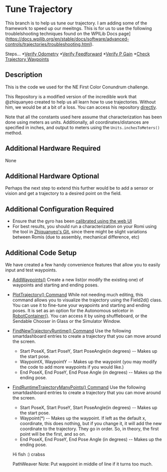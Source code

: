 # Tune Trajectory
This branch is to help us tune our trajectory. I am adding some of the framework to speed up our meeitngs. This is for us to use the following troublelshooting techniques found on the WPILib Docs page](https://docs.wpilib.org/en/stable/docs/software/advanced-controls/trajectories/troubleshooting.html).

Steps...
*[Verify Odometry](https://docs.wpilib.org/en/stable/docs/software/advanced-controls/trajectories/troubleshooting.html#verify-odometry)
*[Verify Feedforward](https://docs.wpilib.org/en/stable/docs/software/advanced-controls/trajectories/troubleshooting.html#verify-feedforward)
*[Verify P Gain](https://docs.wpilib.org/en/stable/docs/software/advanced-controls/trajectories/troubleshooting.html#verify-p-gain)
*[Check Trajectory Waypoints](https://docs.wpilib.org/en/stable/docs/software/advanced-controls/trajectories/troubleshooting.html#check-trajectory-waypoints)



## Description
This is the code we used for the NE First Color Conundrum challenge.

This Repository is a modified version of the incredible work that @zhiquanyeo created to help us all learn how to use trajectories. Without him, we would be at a bit of a loss. You can access his repository [directly](https://github.com/bb-frc-workshops/romi-examples).

Note that all the constants used here assume that characterization has been done using meters as units. Additionally, all coordinates/distances are specified in inches, and output to meters using the `Units.inchesToMeters()` method.

## Additional Hardware Required
None

## Additional Hardware Optional
Perhaps the next step to extend this further would be to add a sensor or vision and get a trajectory to a desired point on the field.

## Additional Configuration Required
- Ensure that the gyro has been [calibrated using the web UI](https://docs.wpilib.org/en/stable/docs/romi-robot/web-ui.html#imu-calibration)
- For best results, you should run a characterization on your Romi using the tool in [Zhiquanyeo's Git.](https://github.com/bb-frc-workshops/romi-examples/tree/main/romi-characterization) since there might be slight variations between Romis (due to assembly, mechanical difference, etc)
    

## Additional Code Setup
We have created a few handy convenience features that allow you to easily input and test waypoints.
- [AddWaypoints()](src/main/java/frc/robot/Waypoints.java) Create a new list(or modify the existing one) of waypoints and starting and ending poses.
- [PlotTrajectory() Command](src/main/java/frc/robot/commands/PlotTrajectory.java) While not needing much editing, this command allows you to visualize the trajectory using the Field2d() class. You can use it to fine-tune your wyapoints and starting and ending poses. It is set as an option for the Autonomous selcetor in [RobotContainer()](src/main/java/frc/robot/RobotContainer.java). You can access it by using shuffleboard, or the Sendable Chooser in Glass or the Simulator Window.
- [FindNewTrajectoryRuntime() Command](src/main/java/frc/robot/commands/FindNewTrajectoryRuntime.java) Use the following smartdashboard entries to create a trajectory that you can move around the screen.
    - Start PoseX, Start PoseY, Start PoseAngle(in degrees) -- Makes up the start pose.
    - WaypointX, WaypointY -- Makes up the waypoint (you may modify the code to add more waypoints if you would like.)
    - End PoseX, End PoseY, End Pose Angle (in degrees) -- Makes up the ending pose.
- [FindRuntimeTrajectoryManyPoints() Command](src/main/java/frc/robot/commands/FindRuntimeTrajectoryManyPoints.java) Use the following smartdashboard entries to create a trajectory that you can move around the screen.
    - Start PoseX, Start PoseY, Start PoseAngle(in degrees) -- Makes up the start pose.
    - Waypoint(*) -- Makes up the waypoint. If left as the default x, coordinate, this does nothing, but if you change it, it will add the new coordinate to the trajectory. They go in order. So, in theory, the first point will be the first, and so on.
    - End PoseX, End PoseY, End Pose Angle (in degrees) -- Makes up the ending pose.

    Hi
    fish
    :)
    crabss

    PathWeaver Note: Put waypoint in middle of line if it turns too much.